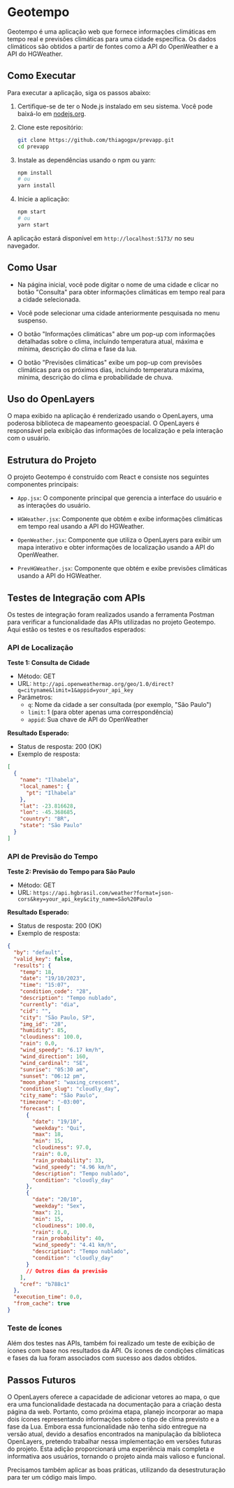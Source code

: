 # Geotempo

Geotempo é uma aplicação web que fornece informações climáticas em tempo real e previsões climáticas para uma cidade específica. Os dados climáticos são obtidos a partir de fontes como a API do OpenWeather e a API do HGWeather.

## Como Executar

Para executar a aplicação, siga os passos abaixo:

1. Certifique-se de ter o Node.js instalado em seu sistema. Você pode baixá-lo em [nodejs.org](https://nodejs.org/).

2. Clone este repositório:

   ```bash
   git clone https://github.com/thiagogpx/prevapp.git
   cd prevapp
   ```

3. Instale as dependências usando o npm ou yarn:

   ```bash
   npm install
   # ou
   yarn install
   ```

4. Inicie a aplicação:

   ```bash
   npm start
   # ou
   yarn start
   ```

A aplicação estará disponível em `http://localhost:5173/` no seu navegador.

## Como Usar

- Na página inicial, você pode digitar o nome de uma cidade e clicar no botão "Consulta" para obter informações climáticas em tempo real para a cidade selecionada.

- Você pode selecionar uma cidade anteriormente pesquisada no menu suspenso.

- O botão "Informações climáticas" abre um pop-up com informações detalhadas sobre o clima, incluindo temperatura atual, máxima e mínima, descrição do clima e fase da lua.

- O botão "Previsões climáticas" exibe um pop-up com previsões climáticas para os próximos dias, incluindo temperatura máxima, mínima, descrição do clima e probabilidade de chuva.

## Uso do OpenLayers

O mapa exibido na aplicação é renderizado usando o OpenLayers, uma poderosa biblioteca de mapeamento geoespacial. O OpenLayers é responsável pela exibição das informações de localização e pela interação com o usuário.

## Estrutura do Projeto

O projeto Geotempo é construído com React e consiste nos seguintes componentes principais:

- `App.jsx`: O componente principal que gerencia a interface do usuário e as interações do usuário.

- `HGWeather.jsx`: Componente que obtém e exibe informações climáticas em tempo real usando a API do HGWeather.

- `OpenWeather.jsx`: Componente que utiliza o OpenLayers para exibir um mapa interativo e obter informações de localização usando a API do OpenWeather.

- `PrevHGWeather.jsx`: Componente que obtém e exibe previsões climáticas usando a API do HGWeather.

## Testes de Integração com APIs

Os testes de integração foram realizados usando a ferramenta Postman para verificar a funcionalidade das APIs utilizadas no projeto Geotempo. Aqui estão os testes e os resultados esperados:

### API de Localização

**Teste 1: Consulta de Cidade**

- Método: GET
- URL: `http://api.openweathermap.org/geo/1.0/direct?q=cityname&limit=1&appid=your_api_key`
- Parâmetros:
  - `q`: Nome da cidade a ser consultada (por exemplo, "São Paulo")
  - `limit`: 1 (para obter apenas uma correspondência)
  - `appid`: Sua chave de API do OpenWeather

**Resultado Esperado:**

- Status de resposta: 200 (OK)
- Exemplo de resposta:

```json
[
  {
    "name": "Ilhabela",
    "local_names": {
      "pt": "Ilhabela"
    },
    "lat": -23.816628,
    "lon": -45.368685,
    "country": "BR",
    "state": "São Paulo"
  }
]
```

### API de Previsão do Tempo

**Teste 2: Previsão do Tempo para São Paulo**

- Método: GET
- URL: `https://api.hgbrasil.com/weather?format=json-cors&key=your_api_key&city_name=São%20Paulo`

**Resultado Esperado:**

- Status de resposta: 200 (OK)
- Exemplo de resposta:

```json
{
  "by": "default",
  "valid_key": false,
  "results": {
    "temp": 18,
    "date": "19/10/2023",
    "time": "15:07",
    "condition_code": "28",
    "description": "Tempo nublado",
    "currently": "dia",
    "cid": "",
    "city": "São Paulo, SP",
    "img_id": "28",
    "humidity": 85,
    "cloudiness": 100.0,
    "rain": 0.0,
    "wind_speedy": "6.17 km/h",
    "wind_direction": 160,
    "wind_cardinal": "SE",
    "sunrise": "05:30 am",
    "sunset": "06:12 pm",
    "moon_phase": "waxing_crescent",
    "condition_slug": "cloudly_day",
    "city_name": "São Paulo",
    "timezone": "-03:00",
    "forecast": [
      {
        "date": "19/10",
        "weekday": "Qui",
        "max": 18,
        "min": 15,
        "cloudiness": 97.0,
        "rain": 0.0,
        "rain_probability": 33,
        "wind_speedy": "4.96 km/h",
        "description": "Tempo nublado",
        "condition": "cloudly_day"
      },
      {
        "date": "20/10",
        "weekday": "Sex",
        "max": 21,
        "min": 15,
        "cloudiness": 100.0,
        "rain": 0.0,
        "rain_probability": 40,
        "wind_speedy": "4.41 km/h",
        "description": "Tempo nublado",
        "condition": "cloudly_day"
      }
      // Outros dias da previsão
    ],
    "cref": "b788c1"
  },
  "execution_time": 0.0,
  "from_cache": true
}
```

### Teste de Ícones

Além dos testes nas APIs, também foi realizado um teste de exibição de ícones com base nos resultados da API. Os ícones de condições climáticas e fases da lua foram associados com sucesso aos dados obtidos.

## Passos Futuros

O OpenLayers oferece a capacidade de adicionar vetores ao mapa, o que era uma funcionalidade destacada na documentação para a criação desta página da web. Portanto, como próxima etapa, planejo incorporar ao mapa dois ícones representando informações sobre o tipo de clima previsto e a fase da Lua. Embora essa funcionalidade não tenha sido entregue na versão atual, devido a desafios encontrados na manipulação da biblioteca OpenLayers, pretendo trabalhar nessa implementação em versões futuras do projeto. Esta adição proporcionará uma experiência mais completa e informativa aos usuários, tornando o projeto ainda mais valioso e funcional.

Precisamos também aplicar as boas práticas, utilizando da desestruturação para ter um código mais limpo.
